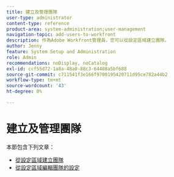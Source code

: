 ```yaml
---
title: 建立及管理團隊
user-type: administrator
content-type: reference
product-area: system-administration;user-management
navigation-topic: add-users-to-workfront
description: 作為Adobe Workfront管理員，您可以從設定區域建立團隊。
author: Jenny
feature: System Setup and Administration
role: Admin
recommendations: noDisplay, noCatalog
exl-id: ccf55d72-1a8a-48a0-88c3-64408a5bf688
source-git-commit: c711541f3e166f9700195420711d95ce782a44b2
workflow-type: tm+mt
source-wordcount: '43'
ht-degree: 0%

---
```


# 建立及管理團隊

本節包含下列文章：

* [從設定區域建立團隊](../../../administration-and-setup/add-users/create-and-manage-teams/create-a-team-from-setup.md)
* [從設定區域編輯團隊的設定](../../../administration-and-setup/add-users/create-and-manage-teams/edit-team-settings-from-setup.md)
